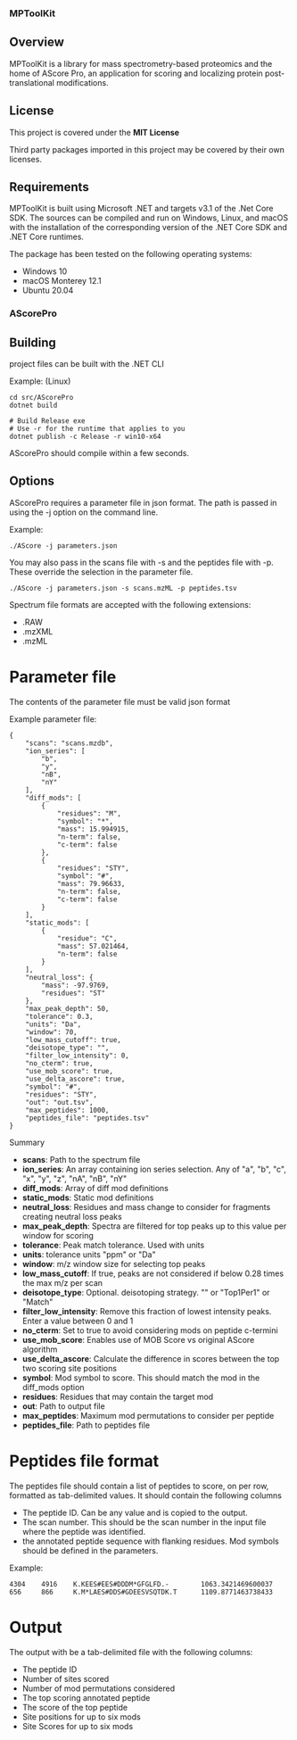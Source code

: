 ### MPToolKit

## Overview

MPToolKit is a library for mass spectrometry-based proteomics and the home of AScore Pro, an application for scoring and localizing protein post-translational modifications.

## License

This project is covered under the **MIT License**

Third party packages imported in this project may be covered by their own licenses.

## Requirements

MPToolKit is built using Microsoft .NET and targets v3.1 of the .Net Core SDK.  The sources can be compiled and run on Windows, Linux, and macOS with the installation of the corresponding version of the .NET Core SDK and .NET Core runtimes.

The package has been tested on the following operating systems:
- Windows 10
- macOS Monterey 12.1
- Ubuntu 20.04

### AScorePro

## Building

project files can be built with the .NET CLI

Example: (Linux)
```
cd src/AScorePro
dotnet build

# Build Release exe
# Use -r for the runtime that applies to you
dotnet publish -c Release -r win10-x64
```

AScorePro should compile within a few seconds.

## Options

AScorePro requires a parameter file in json format.  The path is passed in using the -j option on the command line.

Example:

`./AScore -j parameters.json`

You may also pass in the scans file with -s and the peptides file with -p.  These override the selection in the parameter file.

`./AScore -j parameters.json -s scans.mzML -p peptides.tsv`

Spectrum file formats are accepted with the following extensions:

- .RAW
- .mzXML
- .mzML

# Parameter file

The contents of the parameter file must be valid json format

Example parameter file:

```
{
    "scans": "scans.mzdb",
    "ion_series": [
        "b",
        "y",
        "nB",
        "nY"
    ],
    "diff_mods": [
        {
            "residues": "M",
            "symbol": "*",
            "mass": 15.994915,
            "n-term": false,
            "c-term": false
        },
        {
            "residues": "STY",
            "symbol": "#",
            "mass": 79.96633,
            "n-term": false,
            "c-term": false
        }
    ],
    "static_mods": [
        {
            "residue": "C",
            "mass": 57.021464,
            "n-term": false
        }
    ],
    "neutral_loss": {
        "mass": -97.9769,
        "residues": "ST"
    },
    "max_peak_depth": 50,
    "tolerance": 0.3,
    "units": "Da",
    "window": 70,
    "low_mass_cutoff": true,
    "deisotope_type": "",
    "filter_low_intensity": 0,
    "no_cterm": true,
    "use_mob_score": true,
    "use_delta_ascore": true,
    "symbol": "#",
    "residues": "STY",
    "out": "out.tsv",
    "max_peptides": 1000,
    "peptides_file": "peptides.tsv"
}
```

Summary

- **scans**: Path to the spectrum file
- **ion_series**: An array containing ion series selection. Any of "a", "b", "c", "x", "y", "z", "nA", "nB", "nY"
- **diff_mods**: Array of diff mod definitions
- **static_mods**: Static mod definitions
- **neutral_loss**: Residues and mass change to consider for fragments creating neutral loss peaks
- **max_peak_depth**: Spectra are filtered for top peaks up to this value per window for scoring
- **tolerance**: Peak match tolerance. Used with units
- **units**: tolerance units  "ppm" or "Da"
- **window**: m/z window size for selecting top peaks
- **low_mass_cutoff**: If true, peaks are not considered if below 0.28 times the max m/z per scan
- **deisotope_type**: Optional. deisotoping strategy. "" or "Top1Per1" or "Match" 
- **filter_low_intensity**: Remove this fraction of lowest intensity peaks. Enter a value between 0 and 1
- **no_cterm**: Set to true to avoid considering mods on peptide c-termini
- **use_mob_score**: Enables use of MOB Score vs original AScore algorithm
- **use_delta_ascore**: Calculate the difference in scores between the top two scoring site positions
- **symbol**: Mod symbol to score. This should match the mod in the diff_mods option
- **residues**: Residues that may contain the target mod
- **out**: Path to output file
- **max_peptides**: Maximum mod permutations to consider per peptide
- **peptides_file**: Path to peptides file

# Peptides file format

The peptides file should contain a list of peptides to score, on per row, formatted as tab-delimited values.  It should contain the following columns

- The peptide ID. Can be any value and is copied to the output.
- The scan number.  This should be the scan number in the input file where the peptide was identified.
- the annotated peptide sequence with flanking residues.  Mod symbols should be defined in the parameters.

Example:

```
4304    4916    K.KEES#EES#DDDM*GFGLFD.-        1063.3421469600037
656     866     K.M*LAES#DDS#GDEESVSQTDK.T      1109.8771463738433
```

# Output

The output with be a tab-delimited file with the following columns:

- The peptide ID
- Number of sites scored
- Number of mod permutations considered
- The top scoring annotated peptide
- The score of the top peptide
- Site positions for up to six mods
- Site Scores for up to six mods
